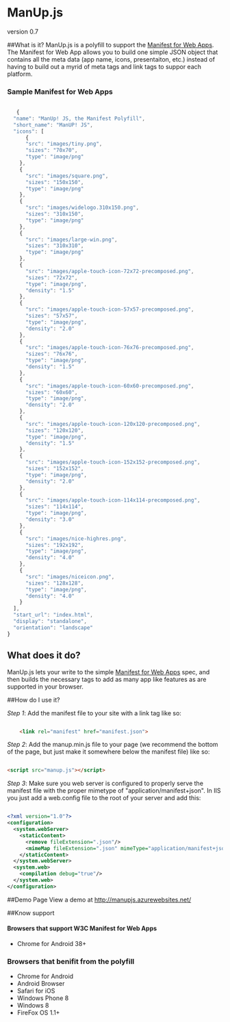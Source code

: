 # ManUp.js

version 0.7

##What is it?
ManUp.js is a polyfill to support the [Manifest for Web Apps](http://w3c.github.io/manifest/).  The Manifest for Web App allows you to build one simple JSON object that contains all the meta data (app name, icons, presentaiton, etc.) instead of having to build out a myrid of meta tags and link tags to suppor each platform.
### Sample Manifest for Web Apps

```javascript
    
   {
  "name": "ManUp! JS, the Manifest Polyfill",
  "short_name": "ManUP! JS",
  "icons": [
      {
      "src": "images/tiny.png",
      "sizes": "70x70",
      "type": "image/png"
    },
    {
      "src": "images/square.png",
      "sizes": "150x150",
      "type": "image/png"
    },
    {
      "src": "images/widelogo.310x150.png",
      "sizes": "310x150",
      "type": "image/png"
    },
    {
      "src": "images/large-win.png",
      "sizes": "310x310",
      "type": "image/png"
    },
    {
      "src": "images/apple-touch-icon-72x72-precomposed.png",
      "sizes": "72x72",
      "type": "image/png",
      "density": "1.5"
    },
    {
      "src": "images/apple-touch-icon-57x57-precomposed.png",
      "sizes": "57x57",
      "type": "image/png",
      "density": "2.0"
    },
    {
      "src": "images/apple-touch-icon-76x76-precomposed.png",
      "sizes": "76x76",
      "type": "image/png",
      "density": "1.5"
    },
    {
      "src": "images/apple-touch-icon-60x60-precomposed.png",
      "sizes": "60x60",
      "type": "image/png",
      "density": "2.0"
    },
    {
      "src": "images/apple-touch-icon-120x120-precomposed.png",
      "sizes": "120x120",
      "type": "image/png",
      "density": "1.5"
    },
    {
      "src": "images/apple-touch-icon-152x152-precomposed.png",
      "sizes": "152x152",
      "type": "image/png",
      "density": "2.0"
    },
    {
      "src": "images/apple-touch-icon-114x114-precomposed.png",
      "sizes": "114x114",
      "type": "image/png",
      "density": "3.0"
    },
    {
      "src": "images/nice-highres.png",
      "sizes": "192x192",
      "type": "image/png",
      "density": "4.0"
    },
    {
      "src": "images/niceicon.png",
      "sizes": "128x128",
      "type": "image/png",
      "density": "4.0"
    }
  ],
  "start_url": "index.html",
  "display": "standalone",
  "orientation": "landscape"
}

```


## What does it do?
ManUp.js lets your write to the simple  [Manifest for Web Apps](http://w3c.github.io/manifest/) spec, and then builds the necessary tags to add as many app like features as are supported in your browser.

##How do I use it?

*Step 1*: Add the manifest file to your site with a link tag like so:

```html

    <link rel="manifest" href="manifest.json">

```

*Step 2*: Add the manup.min.js file to your page (we recommend the bottom of the page, but just make it somewhere below the manifest file) like so:

```html

<script src="manup.js"></script>

```


*Step 3*: Make sure you web server is configured to properly serve the manifest file with the proper mimetype of "application/manifest+json".  In IIS you just add a web.config file to the root of your server and add this:
```xml

<?xml version="1.0"?>
<configuration>
  <system.webServer>
    <staticContent>
      <remove fileExtension=".json"/>
      <mimeMap fileExtension=".json" mimeType="application/manifest+json"/>
    </staticContent>
  </system.webServer>
  <system.web>
    <compilation debug="true"/>
  </system.web>
</configuration>

```
##Demo Page
View a demo at http://manupjs.azurewebsites.net/


##Know support

#### Browsers that support W3C Manifest for Web Apps
 - Chrome for Android 38+

### Browsers that benifit from the polyfill
  - Chrome for Android 
  - Android Browser
  - Safari for iOS
  - Windows Phone 8
  - Windows 8
  - FireFox OS 1.1+

